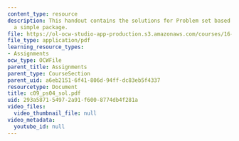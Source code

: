 ```yaml
---
content_type: resource
description: This handout contains the solutions for Problem set based on writing
  a simple package.
file: https://ol-ocw-studio-app-production.s3.amazonaws.com/courses/16-01-unified-engineering-i-ii-iii-iv-fall-2005-spring-2006/293a587154972a91f6008774db4f281a_c09_ps04_sol.pdf
file_type: application/pdf
learning_resource_types:
- Assignments
ocw_type: OCWFile
parent_title: Assignments
parent_type: CourseSection
parent_uid: a6eb2151-6f41-806d-94ff-dc83eb5f4337
resourcetype: Document
title: c09_ps04_sol.pdf
uid: 293a5871-5497-2a91-f600-8774db4f281a
video_files:
  video_thumbnail_file: null
video_metadata:
  youtube_id: null
---
```

